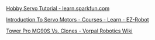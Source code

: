 [Hobby Servo Tutorial - learn.sparkfun.com](https://learn.sparkfun.com/tutorials/hobby-servo-tutorial)

[Introduction To Servo Motors - Courses - Learn - EZ-Robot](https://www.ez-robot.com/Tutorials/Lesson/48#part1)

[Tower Pro MG90S Vs. Clones - Vorpal Robotics Wiki](https://vorpalrobotics.com/wiki/index.php/Tower_Pro_MG90S_Vs._Clones)
